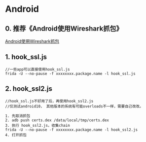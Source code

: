 # Android
## 0. 推荐《Android使用Wireshark抓包》

[Android使用Wireshark抓包](./android_wireshark_tls/README.md)

## 1. hook_ssl.js

```text
//一些app可以直接使用hook_ssl.js
frida -U --no-pause -f xxxxxxxx.package.name -l hook_ssl.js
```

## 2. hook_ssl2.js

```text
//hook_ssl.js不好用了后，再使用hook_ssl2.js
//仅测试android10， 其他版本的系统有可能overloads不一样，需要自己改改。

1. 先取消抓包
2. adb push certs.dex /data/local/tmp/certs.dex
3. 执行 hook_ssl2.js，收集chain
frida -U --no-pause -f xxxxxxxx.package.name -l hook_ssl2.js
4. 打开抓包
```

